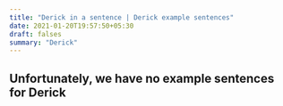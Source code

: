 ```yaml
---
title: "Derick in a sentence | Derick example sentences"
date: 2021-01-20T19:57:50+05:30
draft: falses
summary: "Derick"
---
```

## Unfortunately, we have no example sentences for Derick                 
